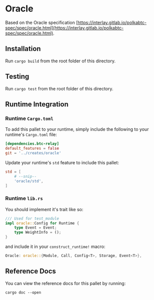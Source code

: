 # Oracle

Based on the Oracle specification [https://interlay.gitlab.io/polkabtc-spec/spec/oracle.html](https://interlay.gitlab.io/polkabtc-spec/spec/oracle.html).

## Installation

Run `cargo build` from the root folder of this directory.

## Testing

Run `cargo test` from the root folder of this directory.

## Runtime Integration

### Runtime `Cargo.toml`

To add this pallet to your runtime, simply include the following to your runtime's `Cargo.toml` file:

```TOML
[dependencies.btc-relay]
default_features = false
git = '../creates/oracle'
```

Update your runtime's `std` feature to include this pallet:

```TOML
std = [
    # --snip--
    'oracle/std',
]
```

### Runtime `lib.rs`

You should implement it's trait like so:

```rust
/// Used for test_module
impl oracle::Config for Runtime {
    type Event = Event;
    type WeightInfo = ();
}
```

and include it in your `construct_runtime!` macro:

```rust
Oracle: oracle::{Module, Call, Config<T>, Storage, Event<T>},
```

## Reference Docs

You can view the reference docs for this pallet by running:

```
cargo doc --open
```
